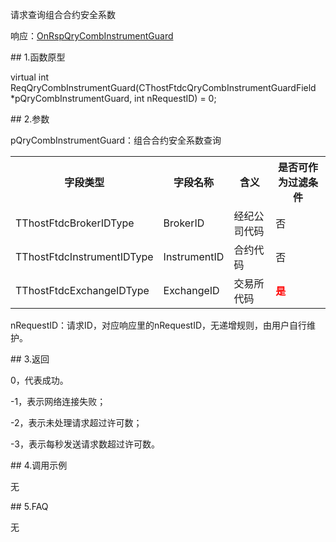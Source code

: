 <p>请求查询组合合约安全系数</p>
<p>响应：<a href="../../CTHOSTFTDCTRADERAPI/ONRSPQRYCOMBINSTRUMENTGUARD/">OnRspQryCombInstrumentGuard</a></p>
<span class="anchor" id="f895efa2-686a-4b03-a8d6-4509e325f7ff"></span>
## 1.函数原型
<p>virtual int ReqQryCombInstrumentGuard(CThostFtdcQryCombInstrumentGuardField *pQryCombInstrumentGuard, int nRequestID) = 0;</p>
<span class="anchor" id="df7fa662-4cb4-4ee5-bc81-9230008d1d9c"></span>
## 2.参数
<p>pQryCombInstrumentGuard：组合合约安全系数查询</p>
<table><tr><th style="TEXT-ALIGN: center;">字段类型</th><th style="TEXT-ALIGN: center;">字段名称</th><th style="TEXT-ALIGN: center;">含义</th><th style="TEXT-ALIGN: center;">是否可作为过滤条件</th></tr><tr><td style="TEXT-ALIGN: left;">TThostFtdcBrokerIDType</td>
<td style="TEXT-ALIGN: left;">BrokerID</td>
<td style="TEXT-ALIGN: left;">经纪公司代码</td>
<td style="TEXT-ALIGN: left;">否</td>
</tr>
<tr><td style="TEXT-ALIGN: left;">TThostFtdcInstrumentIDType</td>
<td style="TEXT-ALIGN: left;">InstrumentID</td>
<td style="TEXT-ALIGN: left;">合约代码</td>
<td style="TEXT-ALIGN: left;">否</td>
</tr>
<tr><td style="TEXT-ALIGN: left;">TThostFtdcExchangeIDType</td>
<td style="TEXT-ALIGN: left;">ExchangeID</td>
<td style="TEXT-ALIGN: left;">交易所代码</td>
<td style="TEXT-ALIGN: left;"><strong><font color="#FF0000">是</font></strong></td>
</tr>
</table>
<p>nRequestID：请求ID，对应响应里的nRequestID，无递增规则，由用户自行维护。</p>
<span class="anchor" id="9e7531b6-40b6-420a-a722-6e4c8a7b3772"></span>
## 3.返回
<p>0，代表成功。</p>
<p>-1，表示网络连接失败；</p>
<p>-2，表示未处理请求超过许可数；</p>
<p>-3，表示每秒发送请求数超过许可数。</p>
<span class="anchor" id="856b819f-a094-4e0c-be34-5d34cc179c53"></span>
## 4.调用示例
<p>无</p>
<span class="anchor" id="bb93162e-7125-46d0-9bfc-375816398158"></span>
## 5.FAQ
<p>无</p>
